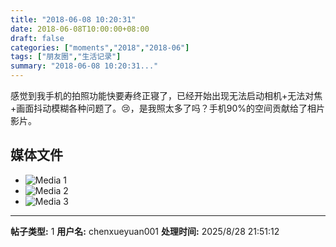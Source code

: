 ```yaml
---
title: "2018-06-08 10:20:31"
date: 2018-06-08T10:00:00+08:00
draft: false
categories: ["moments","2018","2018-06"]
tags: ["朋友圈","生活记录"]
summary: "2018-06-08 10:20:31..."
---
```


感觉到我手机的拍照功能快要寿终正寝了，已经开始出现无法启动相机+无法对焦+画面抖动模糊各种问题了。😢，是我照太多了吗？手机90%的空间贡献给了相片影片。

## 媒体文件

- ![Media 1](/Moments/photos/2018-06-08/201806081020310.jpg)
- ![Media 2](/Moments/photos/2018-06-08/201806081020311.jpg)
- ![Media 3](/Moments/photos/2018-06-08/201806081020312.jpg)

---

**帖子类型:** 1
**用户名:** chenxueyuan001
**处理时间:** 2025/8/28 21:51:12